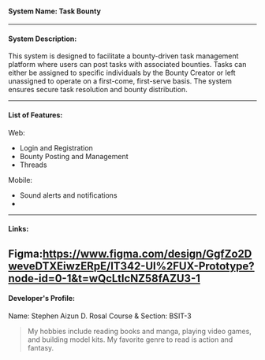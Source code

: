 #### System Name: Task Bounty
------------------------
#### System Description:

This system is designed to facilitate a bounty-driven task management platform where users 
can post tasks with associated bounties. Tasks can either be assigned to specific individuals 
by the Bounty Creator or left unassigned to operate on a first-come, first-serve basis. 
The system ensures secure task resolution and bounty distribution.

------------------------
#### List of Features:
Web:
- Login and Registration
- Bounty Posting and Management
- Threads

Mobile:
- Sound alerts and notifications
- 
------------------------
#### Links:
Figma:https://www.figma.com/design/GgfZo2DweveDTXEiwzERpE/IT342-UI%2FUX-Prototype?node-id=0-1&t=wQcLtlcNZ58fAZU3-1
------------------------
#### Developer's Profile:

Name: Stephen Aizun D. Rosal
Course & Section: BSIT-3

> My hobbies include reading books and manga, playing video games, and building model kits.
> My favorite genre to read is action and fantasy.
